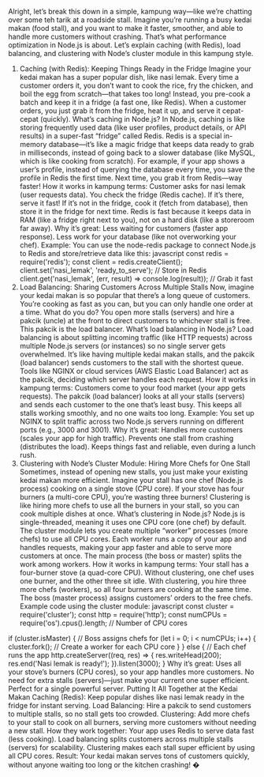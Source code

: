 Alright, let’s break this down in a simple, kampung way—like we’re chatting over some teh tarik at a roadside stall. Imagine you’re running a busy kedai makan (food stall), and you want to make it faster, smoother, and able to handle more customers without crashing. That’s what performance optimization in Node.js is about. Let’s explain caching (with Redis), load balancing, and clustering with Node’s cluster module in this kampung style.
1. Caching (with Redis): Keeping Things Ready in the Fridge
Imagine your kedai makan has a super popular dish, like nasi lemak. Every time a customer orders it, you don’t want to cook the rice, fry the chicken, and boil the egg from scratch—that takes too long! Instead, you pre-cook a batch and keep it in a fridge (a fast one, like Redis). When a customer orders, you just grab it from the fridge, heat it up, and serve it cepat-cepat (quickly).
What’s caching in Node.js?
In Node.js, caching is like storing frequently used data (like user profiles, product details, or API results) in a super-fast “fridge” called Redis.
Redis is a special in-memory database—it’s like a magic fridge that keeps data ready to grab in milliseconds, instead of going back to a slower database (like MySQL, which is like cooking from scratch).
For example, if your app shows a user’s profile, instead of querying the database every time, you save the profile in Redis the first time. Next time, you grab it from Redis—way faster!
How it works in kampung terms:
Customer asks for nasi lemak (user requests data).
You check the fridge (Redis cache). If it’s there, serve it fast!
If it’s not in the fridge, cook it (fetch from database), then store it in the fridge for next time.
Redis is fast because it keeps data in RAM (like a fridge right next to you), not on a hard disk (like a storeroom far away).
Why it’s great:
Less waiting for customers (faster app response).
Less work for your database (like not overworking your chef).
Example: You can use the node-redis package to connect Node.js to Redis and store/retrieve data like this:
javascript
const redis = require('redis');
const client = redis.createClient();
client.set('nasi_lemak', 'ready_to_serve'); // Store in Redis
client.get('nasi_lemak', (err, result) => console.log(result)); // Grab it fast
2. Load Balancing: Sharing Customers Across Multiple Stalls
Now, imagine your kedai makan is so popular that there’s a long queue of customers. You’re cooking as fast as you can, but you can only handle one order at a time. What do you do? You open more stalls (servers) and hire a pakcik (uncle) at the front to direct customers to whichever stall is free. This pakcik is the load balancer.
What’s load balancing in Node.js?
Load balancing is about splitting incoming traffic (like HTTP requests) across multiple Node.js servers (or instances) so no single server gets overwhelmed.
It’s like having multiple kedai makan stalls, and the pakcik (load balancer) sends customers to the stall with the shortest queue.
Tools like NGINX or cloud services (AWS Elastic Load Balancer) act as the pakcik, deciding which server handles each request.
How it works in kampung terms:
Customers come to your food market (your app gets requests).
The pakcik (load balancer) looks at all your stalls (servers) and sends each customer to the one that’s least busy.
This keeps all stalls working smoothly, and no one waits too long.
Example: You set up NGINX to split traffic across two Node.js servers running on different ports (e.g., 3000 and 3001).
Why it’s great:
Handles more customers (scales your app for high traffic).
Prevents one stall from crashing (distributes the load).
Keeps things fast and reliable, even during a lunch rush.
3. Clustering with Node’s Cluster Module: Hiring More Chefs for One Stall
Sometimes, instead of opening new stalls, you just make your existing kedai makan more efficient. Imagine your stall has one chef (Node.js process) cooking on a single stove (CPU core). If your stove has four burners (a multi-core CPU), you’re wasting three burners! Clustering is like hiring more chefs to use all the burners in your stall, so you can cook multiple dishes at once.
What’s clustering in Node.js?
Node.js is single-threaded, meaning it uses one CPU core (one chef) by default. The cluster module lets you create multiple “worker” processes (more chefs) to use all CPU cores.
Each worker runs a copy of your app and handles requests, making your app faster and able to serve more customers at once.
The main process (the boss or master) splits the work among workers.
How it works in kampung terms:
Your stall has a four-burner stove (a quad-core CPU).
Without clustering, one chef uses one burner, and the other three sit idle.
With clustering, you hire three more chefs (workers), so all four burners are cooking at the same time.
The boss (master process) assigns customers’ orders to the free chefs.
Example code using the cluster module:
javascript
const cluster = require('cluster');
const http = require('http');
const numCPUs = require('os').cpus().length; // Number of CPU cores

if (cluster.isMaster) {
  // Boss assigns chefs
  for (let i = 0; i < numCPUs; i++) {
    cluster.fork(); // Create a worker for each CPU core
  }
} else {
  // Each chef runs the app
  http.createServer((req, res) => {
    res.writeHead(200);
    res.end('Nasi lemak is ready!');
  }).listen(3000);
}
Why it’s great:
Uses all your stove’s burners (CPU cores), so your app handles more customers.
No need for extra stalls (servers)—just make your current one super efficient.
Perfect for a single powerful server.
Putting It All Together at the Kedai Makan
Caching (Redis): Keep popular dishes like nasi lemak ready in the fridge for instant serving.
Load Balancing: Hire a pakcik to send customers to multiple stalls, so no stall gets too crowded.
Clustering: Add more chefs to your stall to cook on all burners, serving more customers without needing a new stall.
How they work together:
Your app uses Redis to serve data fast (less cooking).
Load balancing splits customers across multiple stalls (servers) for scalability.
Clustering makes each stall super efficient by using all CPU cores.
Result: Your kedai makan serves tons of customers quickly, without anyone waiting too long or the kitchen crashing!
�
